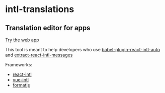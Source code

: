 # intl-translations

## Translation editor for apps

[Try the web app](https://lybo.github.io/intl-translations/)


This tool is meant to help developers who use [babel-plugin-react-intl-auto](https://www.npmjs.com/package/babel-plugin-react-intl-auto) and [extract-react-intl-messages](https://www.npmjs.com/package/extract-react-intl-messages)

Frameworks:

 - [react-intl](https://formatjs.io/docs/react-intl)
 - [vue-intl](https://formatjs.io/docs/vue-intl)
 - [formatjs](https://formatjs.io/docs/intl)
